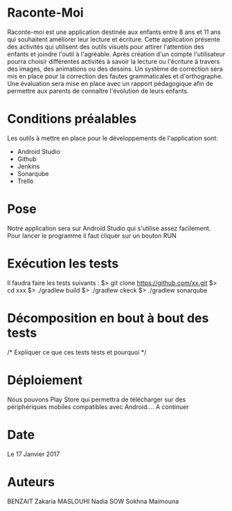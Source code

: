 # Raconte-Moi
Raconte-moi est une application destinée aux enfants entre 8 ans et 11 ans qui souhaitent améliorer leur lecture et écriture.
Cette application présente des activités qui utilisent des outils visuels pour attirer l'attention des enfants et joindre l'outil à l'agréable. Après création d'un compte l'utilisateur pourra choisir différentes activités à savoir la lecture ou l'écriture à travers des images, des animations ou des dessins. Un système de correction sera mis en place pour la correction des fautes grammaticales et d'orthographe. Une évaluation sera mise en place avec un rapport pédagogique afin de permettre aux parents de connaître l'évolution de leurs enfants. 

# Conditions préalables
Les outils à mettre en place pour le développements de l'application sont: 
- Android Studio 
- Github
- Jenkins 
- Sonarqube
- Trello

# Pose
Notre application sera sur Android Studio qui s'utilise assez facilement. Pour lancer le programme il faut cliquer sur un bouton RUN

# Exécution les tests
Il faudra faire les tests suivants : 
$> git clone https://github.com/xx.git
$> cd xxx
$> ./gradlew build
$> ./gradlew ckeck
$> ./gradlew sonarqube

# Décomposition en bout à bout des tests

/* Expliquer ce que ces tests tests et pourquoi */


# Déploiement 
Nous pouvons Play Store qui permettra de télécharger sur des périphériques mobiles compatibles avec Android.... A continuer

# Date
Le 17 Janvier 2017

# Auteurs 
BENZAIT Zakaria
MASLOUHI Nadia
SOW Sokhna Maimouna
